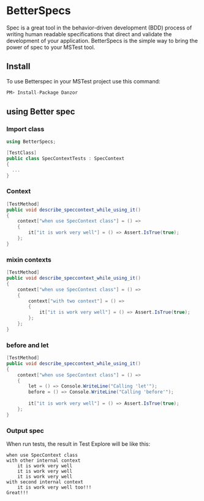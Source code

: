 # BetterSpecs
Spec is a great tool in the behavior-driven development (BDD) process of writing human readable specifications that direct and validate the development of your application. BetterSpecs is the simple way to bring the power of spec to your MSTest tool. 

## Install
To use Betterspec in your MSTest project use this command:

```csharp
PM> Install-Package Danzor
```

## using Better spec

### Import class
```csharp
using BetterSpecs;

[TestClass]
public class SpecContextTests : SpecContext
{
  ...
}
````

### Context
```csharp
[TestMethod]
public void describe_speccontext_while_using_it()
{
    context["when use SpecContext class"] = () =>
    {
        it["it is work very well"] = () => Assert.IsTrue(true);
    };
}
````

### mixin contexts
```csharp
[TestMethod]
public void describe_speccontext_while_using_it()
{
    context["when use SpecContext class"] = () =>
    {
        context["with two context"] = () =>
        {
            it["it is work very well"] = () => Assert.IsTrue(true);
        };
    };
}
````

### before and let
```csharp
[TestMethod]
public void describe_speccontext_while_using_it()
{
    context["when use SpecContext class"] = () =>
    {
        let = () => Console.WriteLine("Calling 'let'");
        before = () => Console.WriteLine("Calling 'before'");
        
        it["it is work very well"] = () => Assert.IsTrue(true);
    };
}
````

### Output spec
When run tests, the result in Test Explore will be like this:

```
when use SpecContext class
with other internal context
    it is work very well
    it is work very well
    it is work very well
with second internal context
    it is work very well too!!!
Great!!!
```
